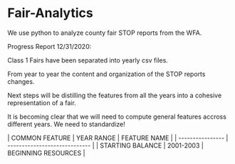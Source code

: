 # Fair-Analytics
We use python to analyze county fair STOP reports from the WFA.

Progress Report 12/31/2020:

Class 1 Fairs have been separated into yearly csv files. 

From year to year the content and organization of the STOP reports changes.

Next steps will be distilling the features from all the years into a cohesive representation of a fair.

It is becoming clear that we will need to compute general features accross different years. We need to standardize!

|  COMMON FEATURE  |  YEAR RANGE  |  FEATURE NAME  |
| ---------------- | ----------------------------- |
| STARTING BALANCE |  2001-2003   |  BEGINNING RESOURCES  |

